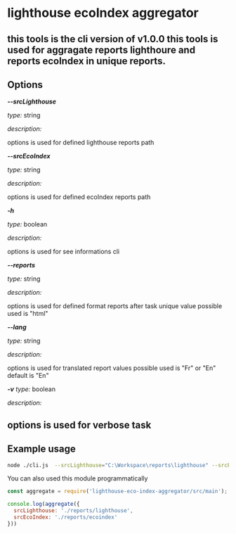 # lighthouse ecoIndex aggregator

this tools is the cli version of v1.0.0
this tools is used for aggragate reports lighthoure and reports ecoIndex in unique reports. 
----

##  Options

**_--srcLighthouse_**
   
_type:_ string

_description:_ 

 options is used for defined lighthouse reports path 

**_--srcEcoIndex_**
   
_type:_ string

_description:_

 options is used for defined ecoIndex reports path 

**_-h_**
   
_type:_ boolean

_description:_

 options is used for see informations cli

**_--reports_**
   
_type:_ string

_description:_

 options is used for defined format reports after task 
 unique value possible used is "html"

**_--lang_**
   
_type:_ string

_description:_

 options is used for translated report 
 values possible used is "Fr" or "En"
 default is "En" 

**_-v_**
_type:_ boolean

_description:_

  options is used for verbose task
----

## Example usage

```bash
node ./cli.js  --srcLighthouse="C:\Workspace\reports\lighthouse" --srcEcoIndex="C:\Workspace\reports\ecoindex" --reports="html"
```

You can also used this module programmatically

```js
const aggregate = require('lighthouse-eco-index-aggregator/src/main');

console.log(aggregate({
  srcLighthouse: './reports/lighthouse',
  srcEcoIndex: './reports/ecoindex'
}))
```
